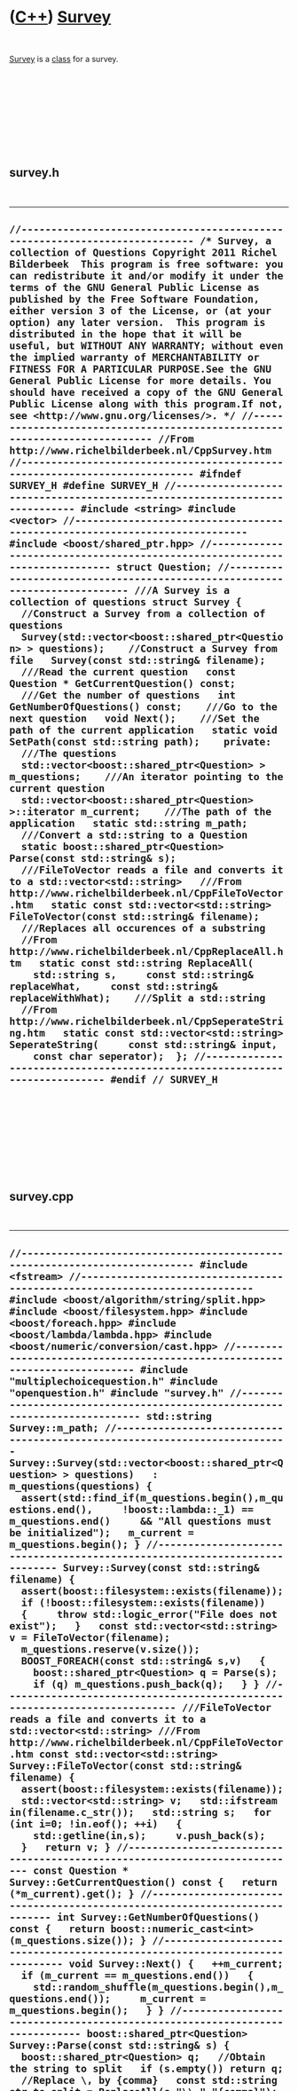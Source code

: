 
 

 

 

 

 

([C++](Cpp.md)) [Survey](CppSurvey.md)
========================================

 

[Survey](CppSurvey.md) is a [class](CppClass.md) for a survey.

 

 

 

 

 

survey.h
--------

 

  -------------------------------------------------------------------------------------------------------------------------------------------------------------------------------------------------------------------------------------------------------------------------------------------------------------------------------------------------------------------------------------------------------------------------------------------------------------------------------------------------------------------------------------------------------------------------------------------------------------------------------------------------------------------------------------------------------------------------------------------------------------------------------------------------------------------------------------------------------------------------------------------------------------------------------------------------------------------------------------------------------------------------------------------------------------------------------------------------------------------------------------------------------------------------------------------------------------------------------------------------------------------------------------------------------------------------------------------------------------------------------------------------------------------------------------------------------------------------------------------------------------------------------------------------------------------------------------------------------------------------------------------------------------------------------------------------------------------------------------------------------------------------------------------------------------------------------------------------------------------------------------------------------------------------------------------------------------------------------------------------------------------------------------------------------------------------------------------------------------------------------------------------------------------------------------------------------------------------------------------------------------------------------------------------------------------------------------------------------------------------------------------------------------------------------------------------------------------------------------------------------------------------------------------------------------------------------------------------------------------------------------------------------------------------------------------------------------------------------------------------------------------------------------------------------------------------------------------------------------------------------------------------------------------------------------------------------------------------------------------------------------------------------------------------------------------------------------------------------------------------------------------------------------------------------------------------------
  ` //--------------------------------------------------------------------------- /* Survey, a collection of Questions Copyright 2011 Richel Bilderbeek  This program is free software: you can redistribute it and/or modify it under the terms of the GNU General Public License as published by the Free Software Foundation, either version 3 of the License, or (at your option) any later version.  This program is distributed in the hope that it will be useful, but WITHOUT ANY WARRANTY; without even the implied warranty of MERCHANTABILITY or FITNESS FOR A PARTICULAR PURPOSE.See the GNU General Public License for more details. You should have received a copy of the GNU General Public License along with this program.If not, see <http://www.gnu.org/licenses/>. */ //--------------------------------------------------------------------------- //From http://www.richelbilderbeek.nl/CppSurvey.htm //--------------------------------------------------------------------------- #ifndef SURVEY_H #define SURVEY_H //--------------------------------------------------------------------------- #include <string> #include <vector> //--------------------------------------------------------------------------- #include <boost/shared_ptr.hpp> //--------------------------------------------------------------------------- struct Question; //--------------------------------------------------------------------------- ///A Survey is a collection of questions struct Survey {   //Construct a Survey from a collection of questions   Survey(std::vector<boost::shared_ptr<Question> > questions);    //Construct a Survey from file   Survey(const std::string& filename);    ///Read the current question   const Question * GetCurrentQuestion() const;    ///Get the number of questions   int GetNumberOfQuestions() const;    ///Go to the next question   void Next();    ///Set the path of the current application   static void SetPath(const std::string path);    private:    ///The questions   std::vector<boost::shared_ptr<Question> > m_questions;    ///An iterator pointing to the current question   std::vector<boost::shared_ptr<Question> >::iterator m_current;    ///The path of the application   static std::string m_path;    ///Convert a std::string to a Question   static boost::shared_ptr<Question> Parse(const std::string& s);    ///FileToVector reads a file and converts it to a std::vector<std::string>   ///From http://www.richelbilderbeek.nl/CppFileToVector.htm   static const std::vector<std::string> FileToVector(const std::string& filename);    ///Replaces all occurences of a substring   //From http://www.richelbilderbeek.nl/CppReplaceAll.htm   static const std::string ReplaceAll(     std::string s,     const std::string& replaceWhat,     const std::string& replaceWithWhat);    ///Split a std::string   //From http://www.richelbilderbeek.nl/CppSeperateString.htm   static const std::vector<std::string> SeperateString(     const std::string& input,     const char seperator);  }; //--------------------------------------------------------------------------- #endif // SURVEY_H `
  -------------------------------------------------------------------------------------------------------------------------------------------------------------------------------------------------------------------------------------------------------------------------------------------------------------------------------------------------------------------------------------------------------------------------------------------------------------------------------------------------------------------------------------------------------------------------------------------------------------------------------------------------------------------------------------------------------------------------------------------------------------------------------------------------------------------------------------------------------------------------------------------------------------------------------------------------------------------------------------------------------------------------------------------------------------------------------------------------------------------------------------------------------------------------------------------------------------------------------------------------------------------------------------------------------------------------------------------------------------------------------------------------------------------------------------------------------------------------------------------------------------------------------------------------------------------------------------------------------------------------------------------------------------------------------------------------------------------------------------------------------------------------------------------------------------------------------------------------------------------------------------------------------------------------------------------------------------------------------------------------------------------------------------------------------------------------------------------------------------------------------------------------------------------------------------------------------------------------------------------------------------------------------------------------------------------------------------------------------------------------------------------------------------------------------------------------------------------------------------------------------------------------------------------------------------------------------------------------------------------------------------------------------------------------------------------------------------------------------------------------------------------------------------------------------------------------------------------------------------------------------------------------------------------------------------------------------------------------------------------------------------------------------------------------------------------------------------------------------------------------------------------------------------------------------------------------------

 

 

 

 

 

survey.cpp
----------

 

  ---------------------------------------------------------------------------------------------------------------------------------------------------------------------------------------------------------------------------------------------------------------------------------------------------------------------------------------------------------------------------------------------------------------------------------------------------------------------------------------------------------------------------------------------------------------------------------------------------------------------------------------------------------------------------------------------------------------------------------------------------------------------------------------------------------------------------------------------------------------------------------------------------------------------------------------------------------------------------------------------------------------------------------------------------------------------------------------------------------------------------------------------------------------------------------------------------------------------------------------------------------------------------------------------------------------------------------------------------------------------------------------------------------------------------------------------------------------------------------------------------------------------------------------------------------------------------------------------------------------------------------------------------------------------------------------------------------------------------------------------------------------------------------------------------------------------------------------------------------------------------------------------------------------------------------------------------------------------------------------------------------------------------------------------------------------------------------------------------------------------------------------------------------------------------------------------------------------------------------------------------------------------------------------------------------------------------------------------------------------------------------------------------------------------------------------------------------------------------------------------------------------------------------------------------------------------------------------------------------------------------------------------------------------------------------------------------------------------------------------------------------------------------------------------------------------------------------------------------------------------------------------------------------------------------------------------------------------------------------------------------------------------------------------------------------------------------------------------------------------------------------------------------------------------------------------------------------------------------------------------------------------------------------------------------------------------------------------------------------------------------------------------------------------------------------------------------------------------------------------------------------------------------------------------------------------------------------------------------------------------------------------------------------------------------------------------------------------------------------------------------------------------------------------------------------------------------------------------------------------------------------------------------------------------------------------------------------------------------------------------------------------------------------------------------------------------------------------------------------------------------------------------------------------------------------------------------------------------------------------------------------------------------------------------------------------------------------------------------------------------------------------------------------------------------------------------------------------------------------------------------------------------------------------------------------------------------------------------------------------------------------------------------------------------------------------------------------------------------------------------------------------------------------------------------------------------------------------------------------------------------------------------------------------------------------------------------------------------------------------------------------------------------------------------------------------------------------------------------------------
  ` //--------------------------------------------------------------------------- #include <fstream> //--------------------------------------------------------------------------- #include <boost/algorithm/string/split.hpp> #include <boost/filesystem.hpp> #include <boost/foreach.hpp> #include <boost/lambda/lambda.hpp> #include <boost/numeric/conversion/cast.hpp> //--------------------------------------------------------------------------- #include "multiplechoicequestion.h" #include "openquestion.h" #include "survey.h" //--------------------------------------------------------------------------- std::string Survey::m_path; //--------------------------------------------------------------------------- Survey::Survey(std::vector<boost::shared_ptr<Question> > questions)   : m_questions(questions) {   assert(std::find_if(m_questions.begin(),m_questions.end(),     !boost::lambda::_1) == m_questions.end()     && "All questions must be initialized");   m_current = m_questions.begin(); } //--------------------------------------------------------------------------- Survey::Survey(const std::string& filename) {   assert(boost::filesystem::exists(filename));   if (!boost::filesystem::exists(filename))   {     throw std::logic_error("File does not exist");   }   const std::vector<std::string> v = FileToVector(filename);   m_questions.reserve(v.size());   BOOST_FOREACH(const std::string& s,v)   {     boost::shared_ptr<Question> q = Parse(s);     if (q) m_questions.push_back(q);   } } //--------------------------------------------------------------------------- ///FileToVector reads a file and converts it to a std::vector<std::string> ///From http://www.richelbilderbeek.nl/CppFileToVector.htm const std::vector<std::string> Survey::FileToVector(const std::string& filename) {   assert(boost::filesystem::exists(filename));   std::vector<std::string> v;   std::ifstream in(filename.c_str());   std::string s;   for (int i=0; !in.eof(); ++i)   {     std::getline(in,s);     v.push_back(s);   }   return v; } //--------------------------------------------------------------------------- const Question * Survey::GetCurrentQuestion() const {   return (*m_current).get(); } //--------------------------------------------------------------------------- int Survey::GetNumberOfQuestions() const {   return boost::numeric_cast<int>(m_questions.size()); } //--------------------------------------------------------------------------- void Survey::Next() {   ++m_current;   if (m_current == m_questions.end())   {     std::random_shuffle(m_questions.begin(),m_questions.end());     m_current = m_questions.begin();   } } //--------------------------------------------------------------------------- boost::shared_ptr<Question> Survey::Parse(const std::string& s) {   boost::shared_ptr<Question> q;   //Obtain the string to split   if (s.empty()) return q;    //Replace \, by {comma}   const std::string str_to_split = ReplaceAll(s,"\\,","{comma}");    //Write string to split to debug   std::vector<std::string> v = SeperateString(str_to_split,',');    //Replace {comma} by a comma for each std::string in v   BOOST_FOREACH(std::string& s,v) { s = ReplaceAll(s,"{comma}",","); }    if ( v.empty()     || v.size() < 3     || v[0].empty()     || v[1].empty()     || v[2].empty())   {     return q;   }    //const std::string filename = m_path + '/' + v[0];   const std::string& filename = v[0];   const std::string& question = v[1];   const std::string& answer   = v[2];    if (v.size() == 3)   {     //Open question     const std::vector<std::string> answers(SeperateString(answer,'/'));     q.reset(new OpenQuestion(filename,question,answers));   }   else   {     //Multiple choice question     const std::vector<std::string> false_answers(v.begin() + 3,v.end());     q.reset(new MultipleChoiceQuestion(filename,question,answer,false_answers));   }   return q; } //--------------------------------------------------------------------------- const std::string Survey::ReplaceAll(   std::string s,   const std::string& replaceWhat,   const std::string& replaceWithWhat) {   while(1)   {     const int pos = s.find(replaceWhat);     if (pos==-1) break;     s.replace(pos,replaceWhat.size(),replaceWithWhat);   }   return s; } //--------------------------------------------------------------------------- //From http://www.richelbilderbeek.nl/CppSeperateString.htm const std::vector<std::string> Survey::SeperateString(   const std::string& input,   const char seperator) {   std::vector<std::string> v;   boost::algorithm::split(v,input,     std::bind2nd(std::equal_to<char>(),seperator),     boost::algorithm::token_compress_on);   return v; } //--------------------------------------------------------------------------- ///Set the path of the current application void Survey::SetPath(const std::string path) {   m_path = path; } //--------------------------------------------------------------------------- `
  ---------------------------------------------------------------------------------------------------------------------------------------------------------------------------------------------------------------------------------------------------------------------------------------------------------------------------------------------------------------------------------------------------------------------------------------------------------------------------------------------------------------------------------------------------------------------------------------------------------------------------------------------------------------------------------------------------------------------------------------------------------------------------------------------------------------------------------------------------------------------------------------------------------------------------------------------------------------------------------------------------------------------------------------------------------------------------------------------------------------------------------------------------------------------------------------------------------------------------------------------------------------------------------------------------------------------------------------------------------------------------------------------------------------------------------------------------------------------------------------------------------------------------------------------------------------------------------------------------------------------------------------------------------------------------------------------------------------------------------------------------------------------------------------------------------------------------------------------------------------------------------------------------------------------------------------------------------------------------------------------------------------------------------------------------------------------------------------------------------------------------------------------------------------------------------------------------------------------------------------------------------------------------------------------------------------------------------------------------------------------------------------------------------------------------------------------------------------------------------------------------------------------------------------------------------------------------------------------------------------------------------------------------------------------------------------------------------------------------------------------------------------------------------------------------------------------------------------------------------------------------------------------------------------------------------------------------------------------------------------------------------------------------------------------------------------------------------------------------------------------------------------------------------------------------------------------------------------------------------------------------------------------------------------------------------------------------------------------------------------------------------------------------------------------------------------------------------------------------------------------------------------------------------------------------------------------------------------------------------------------------------------------------------------------------------------------------------------------------------------------------------------------------------------------------------------------------------------------------------------------------------------------------------------------------------------------------------------------------------------------------------------------------------------------------------------------------------------------------------------------------------------------------------------------------------------------------------------------------------------------------------------------------------------------------------------------------------------------------------------------------------------------------------------------------------------------------------------------------------------------------------------------------------------------------------------------------------------------------------------------------------------------------------------------------------------------------------------------------------------------------------------------------------------------------------------------------------------------------------------------------------------------------------------------------------------------------------------------------------------------------------------------------------------------------------------------------------------------------------------

 

 

 

 

 

 

